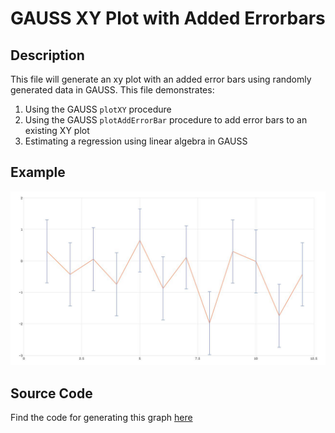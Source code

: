 # GAUSS XY Plot with Added Errorbars

## Description
This file will generate an xy plot with an added error bars using randomly generated data in GAUSS. This file demonstrates:
1.  Using the GAUSS `plotXY` procedure
2.  Using the GAUSS `plotAddErrorBar` procedure to add error bars to an existing XY plot
3. Estimating a regression using linear algebra in GAUSS


## Example
![GAUSS XY Plot with Errorbars](xy_add_error_bars_default.jpeg)

## Source Code
Find the code for generating this graph [here](https://github.com/ec78/gauss-plot-library/blob/master/src/xy_add_error_bars.gss)
